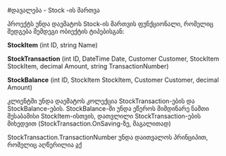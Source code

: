 #დავალება - Stock -ის მართვა

პროექტს უნდა დაემატოს Stock-ის მართვის ფუნქციონალი, რომელიც შედგება შემდეგი ობიექტის ტიპებისგან:

**StockItem** (int ID, string Name)

**StockTransaction** (int ID, DateTime Date, Customer Customer, StockItem StockItem, decimal Amount, string TransactionNumber)

**StockBalance** (int ID, StockItem StockItem, Customer Customer, decimal Amount)

კლიენტში უნდა დაემატოს კოლექცია StockTransaction-ების და StockBalance-ების.
StockBalance-ში უნდა ეწეროს მიმდინარე ნაშთი შესაბამისი StockItem-ისთვის, დათვლილი StockTransaction-ების მიხედვით (StockTransaction.OnSaving-ზე, მაგალითად)

StockTransaction.TransactionNumber უნდა დაითვალოს პრინციპით, რომელიც აღწერილია <a href="https://github.com/DoSo-Management/TypicalDxXafApp/blob/master/TypicalDXeXpressAppProject_DoSo.Module._Specs/StockTests.cs#L26-L29" target="_blank">აქ</a>
